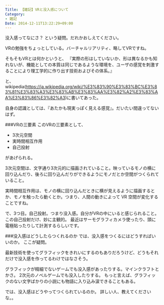 ```yaml
---
Title: 【雑記】VRと没入感について
Category:
- 雑記
Date: 2014-12-11T13:22:29+09:00
---
```




没入感ってなにさ？ という疑問。だれかおしえてください。


VRの勉強をちょっとしている。バーチャルリアリティ、略してVRですね。

そもそもVRとは何かというと、
『実際の形はしていないか、形は異なるかも知れないが、機能としての本質は同じであるような環境を、ユーザの感覚を刺激することにより理工学的に作り出す技術およびその体系。』

と、wikipedia(https://ja.wikipedia.org/wiki/%E3%83%90%E3%83%BC%E3%83%81%E3%83%A3%E3%83%AB%E3%83%AA%E3%82%A2%E3%83%AA%E3%83%86%E3%82%A3)に書いてあった。

自身の認識としては、『あたかも現実っぽく見える感覚』。だいたい間違ってないはず。

###VRの三要素
このVRの三要素として、

* 3次元空間
* 実時間相互作用
* 自己投射

があげられる。

3次元空間は、文字通り3次元的に描画されていること。映っているモノの横に回り込んだり、後ろに回り込んだりができるようにモノだとか空間がつくられていること。

実時間相互作用は、モノの横に回り込んだときに横が見えるように描画するとか、モノを触ったら動くとか。つまり、人間の動きによって VR 空間が変化することですね。

で、3つ目。自己投射。つまり没入感。自分がVRの中にいると感じられること。
この自己投射だけ、妙に主観的。
最近はサーモグラフィカメラ使ったり、頭に電極貼ったりして計測するらしいです。

###没入感はどうしたらつくれるのか
では、没入感をつくるにはどうすればいいのか。
ここが疑問。

最新技術を使ってグラフィックをきれいにするのもありだろうけど、どうもそれだけで没入感を作ってるわけではなさそう。

グラフィックが精細でないゲームでも没入感があったりする。マインクラフトとかさ。
2次元のノベルゲームでも没入したりする。
もっと言えば、グラフィックのない文字ばかりの小説にも物語に入り込み涙できることもある。

では、没入感はどうやってつくられているのか。
詳しい人、教えてくださいな。。


